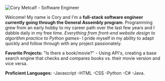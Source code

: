 ![Cory Metcalf - Software Engineer](https://i.imgur.com/GKQj7rC.png)


Welcome! My name is Cory and I'm a **full-stack software engineer currently going through the General Assembly program**. Programming grew from an early hobby to my career path over the last few years and I dabble daily in my free time. *Everything from front-end website design to algorithm practice to Python games-* I pride myself in my ability to adapt quickly and follow through with any project passionately.

**Favorite Projects:**
"Is there a book/movie?" - Using API's, creating a base search engine that checks and compares books vs. their movie version and vice versa.

**Proficient Languages:**
-Javascript
-HTML
-CSS
-Python
-C#
-Java.
